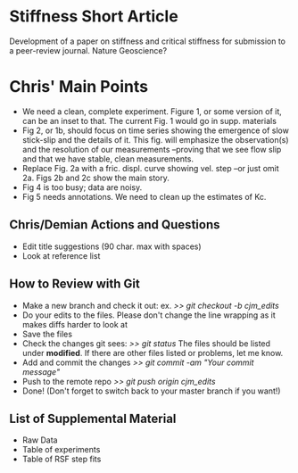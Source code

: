 Stiffness Short Article
=====================

Development of a paper on stiffness and critical stiffness for submission
to a peer-review journal. Nature Geoscience?

# Chris' Main Points
- We need a clean, complete experiment.  Figure 1, or some version of it, can be an inset to that. The current Fig. 1 would go in supp. materials
- Fig 2, or 1b, should focus on time series showing the emergence of slow stick-slip and the details of it. This fig. will emphasize the observation(s) and the resolution of our measurements –proving that we see flow slip and that we have stable, clean measurements.
- Replace Fig. 2a with a fric. displ. curve showing vel. step –or just omit 2a.  Figs 2b and 2c show the main story.
- Fig 4 is too busy; data are noisy.
- Fig 5 needs annotations. We need to clean up the estimates of Kc.


## Chris/Demian Actions and Questions
- Edit title suggestions (90 char. max with spaces)
- Look at reference list

## How to Review with Git
- Make a new branch and check it out: ex. *>> git checkout -b cjm_edits*
- Do your edits to the files. Please don't change the line wrapping as it makes diffs harder to look at
- Save the files
- Check the changes git sees: *>> git status* The files should be listed under **modified**.
If there are other files listed or problems, let me know.
- Add and commit the changes *>> git commit -am "Your commit message"*
- Push to the remote repo *>> git push origin cjm_edits*
- Done! (Don't forget to switch back to your master branch if you want!)

## List of Supplemental Material
- Raw Data
- Table of experiments
- Table of RSF step fits
